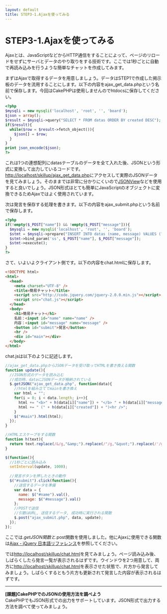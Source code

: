 ```yaml
---
layout: default
title: STEP3-1.Ajaxを使ってみる
---
```

# STEP3-1.Ajaxを使ってみる

Ajaxとは、JavaScriptなどからHTTP通信をすることによって、ページのリロードをせずにサーバとデータのやり取りをする技術です。ここでは1秒ごとに自動で再読み込みを行うような簡単なチャットを作成してみます。

まずはAjaxで取得するデータを用意しましょう。データはSTEP1で作成した掲示板のデータを流用することにします。以下の内容をajax_get_data.phpという名前で保存します。今回はCakePHPは使用しませんのでhtdocsに保存してください。

```php
<?php
$mysqli = new mysqli('localhost', 'root', '', 'board');
$json = array();
$result = $mysqli->query("SELECT * FROM datas ORDER BY created DESC");
if($result){
  while($row = $result->fetch_object()){
    $json[] = $row;
  }
}
print json_encode($json);
?>
```

これは1つの連想配列にdatasテーブルのデータを全て入れた後、JSONという形式に変換して出力しているコードです。[http://localhost/skillup/ajax_get_data.php](http://localhost/skillup/ajax_get_data.php)にアクセスして実際のJSONデータを見てみましょう。そのままでは非常に分かりにくいので[JSONView](https://chrome.google.com/webstore/detail/jsonview/chklaanhfefbnpoihckbnefhakgolnmc)などを使用すると良いでしょう。JSON形式はとても簡単にJavaScriptのオブジェクトに変換できるためAjaxではよく使用されています。

次は発言を保存する処理を書きます。以下の内容をajax_submit.phpという名前で保存します。

```php
<?php
if(!empty($_POST["name"]) && !empty($_POST["message"])){
  $mysqli = new mysqli('localhost', 'root', '', 'board');
  $stmt = $mysqli->prepare("INSERT INTO datas (name, message) VALUES (?, ?)");
  $stmt->bind_param('ss', $_POST["name"], $_POST["message"]);
  $stmt->execute();
}
?>
```

さて、いよいよクライアント側です。以下の内容をchat.htmlに保存します。

```html
<!DOCTYPE html>
<html>
  <head>
    <meta charset="UTF-8" />
    <title>簡易チャット</title>
    <script src="http://code.jquery.com/jquery-2.0.0.min.js"></script>
    <script src="chat.js"></script>
  </head>
  <body>
    <h1>簡易チャット</h1>
    名前：<input id="name" name="name" />
    内容：<input id="message" name="message" />
    <button id="submit">発言</button>
    <hr />
    <div id="main"></div>
  </body>
</html>
```

chat.jsは以下のように記述します。

```js
//ajax_get_data.phpからJSONデータを受け取ってHTMLを書き換える関数
function update(){
  //JSON形式のデータを読み込む
  //成功時、dataにJSONデータが格納されている
  $.getJSON("ajax_get_data.php", function(data){
    //htmlを組み立ててmainを書き換え
    var html = "";
    for(i = 0; i < data.length; i++){
      html += "<b>" + h(data[i]["name"]) + "</b> " + h(data[i]["message"]);
      html += " (" + h(data[i]["created"]) + ")<hr />";
    }
    $("#main").html(html);
  });
}

//HTMLエスケープをする関数
function h(text){
  return text.replace(/&/g,"&amp;").replace(/"/g,"&quot;").replace(/'/g,"&#039;").replace(/</g,"&lt;").replace(/>/g,"&gt;");
}

$(function(){
  //1秒ごとに読み込み
  setInterval(update, 1000);
  
  //発言ボタンを押したときの動作
  $("#submit").click(function(){
    //送信するデータを準備
    var data = {
      name: $("#name").val(),
      message: $("#message").val()
    };
    //POSTで送信
    //引数はURL, 送信するデータ, 成功時に実行される関数
    $.post("ajax_submit.php", data, update);
  });
});
```

ここでは$.getJSON関数と$.post関数を使用しました。他にAjaxに使用できる関数は[Ajax - jQuery 日本語リファレンス](http://semooh.jp/jquery/api/ajax/)を参照してください。

では[http://localhost/skillup/chat.html](http://localhost/skillup/chat.html)を見てみましょう。ページ読み込み後、しばらくしたら発言一覧が表示されるはずです。ウインドウを2つ用意して、両方に[http://localhost/skillup/chat.html](http://localhost/skillup/chat.html)を表示させた状態で、片方から発言してみましょう。しばらくするともう片方も更新されて発言した内容が表示されるはずです。

***

**[課題]CakePHPでのJSONの使用方法を調べよう**  
CakePHPでもJSON形式での出力をサポートしています。JSON形式で出力する方法を調べて使ってみましょう。